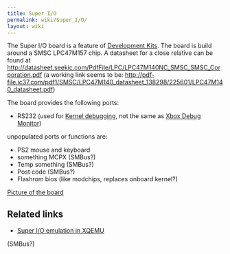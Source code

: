 ```yaml
---
title: Super I/O
permalink: wiki/Super_I/O/
layout: wiki
---
```


The Super I/O board is a feature of [Development
Kits](/wiki/Development_Kits "wikilink"). The board is build around a SMSC
LPC47M157 chip. A datasheet for a close relative can be found at
<http://datasheet.seekic.com/PdfFile/LPC/LPC47M140NC_SMSC_SMSC_Corporation.pdf>
(a working link seems to be:
<http://pdf-file.ic37.com/pdf1/SMSC/LPC47M140_datasheet_138298/225601/LPC47M140_datasheet.pdf>)

The board provides the following ports:

-   RS232 (used for [ Kernel debugging](/wiki/Kernel_Debug "wikilink"), not
    the same as [Xbox Debug Monitor](/wiki/Xbox_Debug_Monitor "wikilink"))

unpopulated ports or functions are:

-   PS2 mouse and keyboard
-   something MCPX (SMBus?)
-   Temp something (SMBus?)
-   Post code (SMBus?)
-   Flashrom bios (like modchips, replaces onboard kernel?)

[Picture of the board](http://codeasm.com/xbox/images/dvt4/SL734874.JPG)

Related links
-------------

-   [Super I/O emulation in
    XQEMU](https://github.com/espes/xqemu/blob/xbox/hw/xbox/lpc47m157.c)

(SMBus?)
